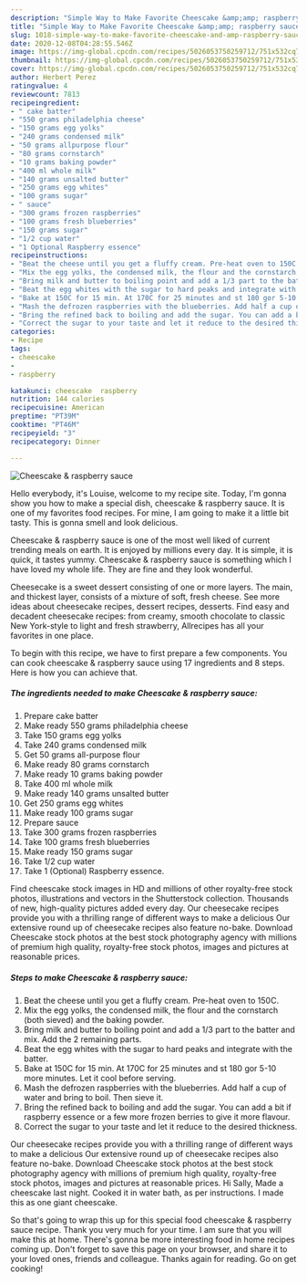 ```yaml
---
description: "Simple Way to Make Favorite Cheescake &amp;amp; raspberry sauce"
title: "Simple Way to Make Favorite Cheescake &amp;amp; raspberry sauce"
slug: 1018-simple-way-to-make-favorite-cheescake-and-amp-raspberry-sauce
date: 2020-12-08T04:28:55.546Z
image: https://img-global.cpcdn.com/recipes/5026053750259712/751x532cq70/cheescake-raspberry-sauce-recipe-main-photo.jpg
thumbnail: https://img-global.cpcdn.com/recipes/5026053750259712/751x532cq70/cheescake-raspberry-sauce-recipe-main-photo.jpg
cover: https://img-global.cpcdn.com/recipes/5026053750259712/751x532cq70/cheescake-raspberry-sauce-recipe-main-photo.jpg
author: Herbert Perez
ratingvalue: 4
reviewcount: 7813
recipeingredient:
- " cake batter"
- "550 grams philadelphia cheese"
- "150 grams egg yolks"
- "240 grams condensed milk"
- "50 grams allpurpose flour"
- "80 grams cornstarch"
- "10 grams baking powder"
- "400 ml whole milk"
- "140 grams unsalted butter"
- "250 grams egg whites"
- "100 grams sugar"
- " sauce"
- "300 grams frozen raspberries"
- "100 grams fresh blueberries"
- "150 grams sugar"
- "1/2 cup water"
- "1 Optional Raspberry essence"
recipeinstructions:
- "Beat the cheese until you get a fluffy cream. Pre-heat oven to 150C."
- "Mix the egg yolks, the condensed milk, the flour and the cornstarch (both sieved) and the baking powder."
- "Bring milk and butter to boiling point and add a 1/3 part to the batter and mix. Add the 2 remaining parts."
- "Beat the egg whites with the sugar to hard peaks and integrate with the batter."
- "Bake at 150C for 15 min. At 170C for 25 minutes and st 180 gor 5-10 more minutes. Let it cool before serving."
- "Mash the defrozen raspberries with the blueberries. Add half a cup of water and bring to boil. Then sieve it."
- "Bring the refined back to boiling and add the sugar. You can add a bit if raspberry essence or a few more frozen berries to give it more flavour."
- "Correct the sugar to your taste and let it reduce to the desired thickness."
categories:
- Recipe
tags:
- cheescake
- 
- raspberry

katakunci: cheescake  raspberry 
nutrition: 144 calories
recipecuisine: American
preptime: "PT39M"
cooktime: "PT46M"
recipeyield: "3"
recipecategory: Dinner

---
```



![Cheescake &amp; raspberry sauce](https://img-global.cpcdn.com/recipes/5026053750259712/751x532cq70/cheescake-raspberry-sauce-recipe-main-photo.jpg)

Hello everybody, it's Louise, welcome to my recipe site. Today, I'm gonna show you how to make a special dish, cheescake &amp; raspberry sauce. It is one of my favorites food recipes. For mine, I am going to make it a little bit tasty. This is gonna smell and look delicious.

Cheescake &amp; raspberry sauce is one of the most well liked of current trending meals on earth. It is enjoyed by millions every day. It is simple, it is quick, it tastes yummy. Cheescake &amp; raspberry sauce is something which I have loved my whole life. They are fine and they look wonderful.

Cheesecake is a sweet dessert consisting of one or more layers. The main, and thickest layer, consists of a mixture of soft, fresh cheese. See more ideas about cheesecake recipes, dessert recipes, desserts. Find easy and decadent cheesecake recipes: from creamy, smooth chocolate to classic New York-style to light and fresh strawberry, Allrecipes has all your favorites in one place.


To begin with this recipe, we have to first prepare a few components. You can cook cheescake &amp; raspberry sauce using 17 ingredients and 8 steps. Here is how you can achieve that.

<!--inarticleads1-->

##### The ingredients needed to make Cheescake &amp; raspberry sauce:

1. Prepare  cake batter
1. Make ready 550 grams philadelphia cheese
1. Take 150 grams egg yolks
1. Take 240 grams condensed milk
1. Get 50 grams all-purpose flour
1. Make ready 80 grams cornstarch
1. Make ready 10 grams baking powder
1. Take 400 ml whole milk
1. Make ready 140 grams unsalted butter
1. Get 250 grams egg whites
1. Make ready 100 grams sugar
1. Prepare  sauce
1. Take 300 grams frozen raspberries
1. Take 100 grams fresh blueberries
1. Make ready 150 grams sugar
1. Take 1/2 cup water
1. Take 1 (Optional) Raspberry essence.


Find cheescake stock images in HD and millions of other royalty-free stock photos, illustrations and vectors in the Shutterstock collection. Thousands of new, high-quality pictures added every day. Our cheesecake recipes provide you with a thrilling range of different ways to make a delicious Our extensive round up of cheesecake recipes also feature no-bake. Download Cheescake stock photos at the best stock photography agency with millions of premium high quality, royalty-free stock photos, images and pictures at reasonable prices. 

<!--inarticleads2-->

##### Steps to make Cheescake &amp; raspberry sauce:

1. Beat the cheese until you get a fluffy cream. Pre-heat oven to 150C.
1. Mix the egg yolks, the condensed milk, the flour and the cornstarch (both sieved) and the baking powder.
1. Bring milk and butter to boiling point and add a 1/3 part to the batter and mix. Add the 2 remaining parts.
1. Beat the egg whites with the sugar to hard peaks and integrate with the batter.
1. Bake at 150C for 15 min. At 170C for 25 minutes and st 180 gor 5-10 more minutes. Let it cool before serving.
1. Mash the defrozen raspberries with the blueberries. Add half a cup of water and bring to boil. Then sieve it.
1. Bring the refined back to boiling and add the sugar. You can add a bit if raspberry essence or a few more frozen berries to give it more flavour.
1. Correct the sugar to your taste and let it reduce to the desired thickness.


Our cheesecake recipes provide you with a thrilling range of different ways to make a delicious Our extensive round up of cheesecake recipes also feature no-bake. Download Cheescake stock photos at the best stock photography agency with millions of premium high quality, royalty-free stock photos, images and pictures at reasonable prices. Hi Sally, Made a cheescake last night. Cooked it in water bath, as per instructions. I made this as one giant cheescake. 

So that's going to wrap this up for this special food cheescake &amp; raspberry sauce recipe. Thank you very much for your time. I am sure that you will make this at home. There's gonna be more interesting food in home recipes coming up. Don't forget to save this page on your browser, and share it to your loved ones, friends and colleague. Thanks again for reading. Go on get cooking!
